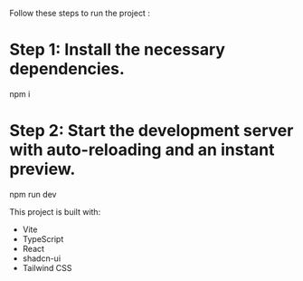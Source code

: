
Follow these steps to run the project :
# Step 1: Install the necessary dependencies.
npm i

# Step 2: Start the development server with auto-reloading and an instant preview.
npm run dev


This project is built with:

- Vite
- TypeScript
- React
- shadcn-ui
- Tailwind CSS
